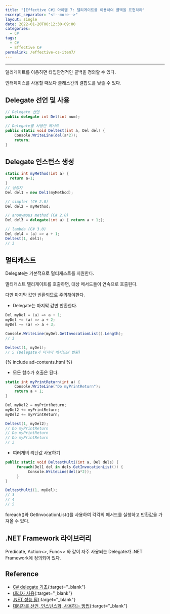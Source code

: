 ```yaml
---
title: "[Effective C#] 아이템 7: 델리게이트를 이용하여 콜백을 표현하라"
excerpt_separator: "<!--more-->"
layout: single
date: 2022-01-20T00:12:30+09:00
categories:
  - C#
tags:
  - C#
  - Effective C#
permalink: /effective-cs-item7/
---
```

---
델리게이트를 이용하면 타입안정적인 콜백을 정의할 수 있다.

인터페이스를 사용할 때보다 클래스간의 결합도를 낮출 수 있다.
<!--more-->

## Delegate 선언 및 사용
```cs
// Delegate 선언
public delegate int Del(int num);

// Delegate를 사용한 메서드
public static void Deltest(int a, Del del) {
    Console.WriteLine(del(a*2));
    return;
}
```

## Delegate 인스턴스 생성
```cs
static int myMethod(int a) {
  return a+1;
}
// 생성자
Del del1 = new Del1(myMethod);

// simpler (C# 2.0)
Del del2 = myMethod;

// anonymous method (C# 2.0)
Del del3 = delegate(int a) { return a + 1;};

// lambda (C# 3.0)
Del del4 = (a) => a + 1;
Deltest(1, del1);
// 3
```


## 멀티캐스트
Delegate는 기본적으로 멀티캐스트를 지원한다.

멀티캐스트 델리게이트를 호출하면, 대상 메서드들이 연속으로 호출된다.

다만 마지막 값만 반환되므로 주의해야한다.


* Delegate는 마지막 값만 반환한다.

```cs
Del myDel = (a) => a + 1;
myDel += (a) => a + 2;
myDel += (a) => a + 3;

Console.WriteLine(myDel.GetInvocationList().Length);
// 3

Deltest(1, myDel);
// 5 (Delegate가 마지막 메서드만 반환)
```

{% include ad-contents.html %}

* 모든 함수가 호출은 된다.

```cs
static int myPrintReturn(int a) {
	Console.WriteLine("Do myPrintReturn");
	return a + 1;
}

Del myDel2 = myPrintReturn;
myDel2 += myPrintReturn;
myDel2 += myPrintReturn;

Deltest(1, myDel2);
// Do myPrintReturn
// Do myPrintReturn
// Do myPrintReturn
// 3
```

* 여러개의 리턴값 사용하기

```cs
public static void DeltestMulti(int a, Del dels) {
     foreach(Del1 del in dels.GetInvocationList()) {
          Console.WriteLine(del(a*2));
     }
}

DeltestMulti(1, myDel);
// 3
// 4
// 5
```

foreach()와 GetInvocationList()를 사용하여 각각의 메서드를 실행하고 반환값을 가져올 수 있다.



## .NET Framework 라이브러리
Predicate<T>, Action<>, Func<> 와 같이 자주 사용되는 Delegate가 .NET Framework에 정의되어 있다.

## Reference
* [C# delegate 기초](https://www.csharpstudy.com/CSharp/CSharp-delegate-concept.aspx){:target="_blank"}
* [대리자 사용](https://docs.microsoft.com/ko-kr/dotnet/csharp/programming-guide/delegates/using-delegates){:target="_blank"}
* [.NET 성능 팁](https://docs.microsoft.com/ko-kr/dotnet/framework/performance/performance-tips){:target="_blank"}
* [대리자를 선언, 인스턴스화, 사용하는 방법](https://docs.microsoft.com/ko-kr/dotnet/csharp/programming-guide/delegates/how-to-declare-instantiate-and-use-a-delegate){:target="_blank"}

